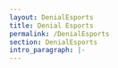 ```yaml
---
layout: DenialEsports
title: Denial Esports
permalink: /DenialEsports
section: DenialEsports
intro_paragraph: |-
---
```

